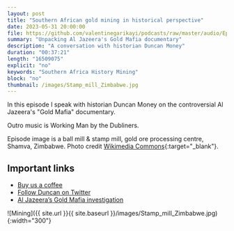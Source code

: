 ```yaml
---
layout: post
title: "Southern African gold mining in historical perspective"
date: 2023-05-31 20:00:00
file: https://github.com/valentinegarikayi/podcasts/raw/master/audio/Ep12_2023_Duncan.mp3
summary: "Unpacking Al Jazeera's Gold Mafia documentary"
description: "A conversation with historian Duncan Money"
duration: "00:37:21"
length: "16509075"
explicit: "no"
keywords: "Southern Africa History Mining"
block: "no"
thumbnail: /images/Stamp_mill_Zimbabwe.jpg
---
```


In this episode I speak with historian Duncan Money on the controversial Al Jazeera's "Gold Mafia" documentary.

Outro music is Working Man by the Dubliners.

Episode image is a ball mill & stamp mill, gold ore processing centre, Shamva, Zimbabwe. Photo credit [Wikimedia Commons](https://commons.wikimedia.org/wiki/File:Stamp_mill_Zimbabwe.jpg){:target="_blank"}.


<!--more-->

## Important links
* [Buy us a coffee](https://www.buymeacoffee.com/frangarika7)
* [Follow Duncan on Twitter](https://twitter.com/mininghistory)
* [Al Jazee​​ra’s Gold Mafia investigation](https://www.aljazeera.com/news/2023/4/14/six-secrets-uncovered-by-al-jazeeras-gold-mafia-investigation)

![Mining]({{ site.url }}{{ site.baseurl }}/images/Stamp_mill_Zimbabwe.jpg){:width="300"}

<!-- Google tag (gtag.js) -->
<script async src="https://www.googletagmanager.com/gtag/js?id=G-02DTBF3N7T"></script>
<script>
  window.dataLayer = window.dataLayer || [];
  function gtag(){dataLayer.push(arguments);}
  gtag('js', new Date());

  gtag('config', 'G-02DTBF3N7T');
</script>
